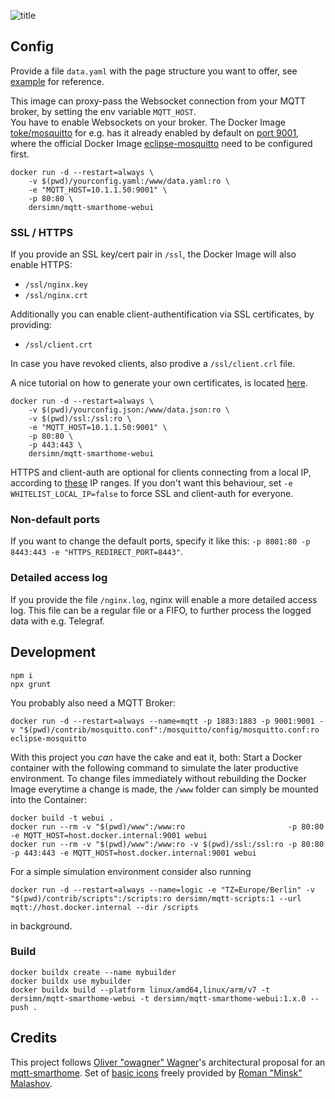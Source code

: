 ![title](https://raw.githubusercontent.com/dersimn/mqtt-smarthome-webui/master/docs/title.png)

## Config

Provide a file `data.yaml` with the page structure you want to offer, see [example](https://github.com/dersimn/mqtt-smarthome-webui/blob/master/www/data.yaml) for reference.

This image can proxy-pass the Websocket connection from your MQTT broker, by setting the env variable `MQTT_HOST`.  
You have to enable Websockets on your broker. The Docker Image [toke/mosquitto](https://hub.docker.com/r/toke/mosquitto) for e.g. has it already enabled by default on [port 9001](https://github.com/toke/docker-mosquitto/blob/8aa0a74b444fb2377fcd4a43ac85a257aef51176/config/conf.d/websockets.conf#L1), where the official Docker Image [eclipse-mosquitto](https://hub.docker.com/_/eclipse-mosquitto) need to be configured first.

    docker run -d --restart=always \
        -v $(pwd)/yourconfig.yaml:/www/data.yaml:ro \
        -e "MQTT_HOST=10.1.1.50:9001" \
        -p 80:80 \
        dersimn/mqtt-smarthome-webui

### SSL / HTTPS

If you provide an SSL key/cert pair in `/ssl`, the Docker Image will also enable HTTPS:

* `/ssl/nginx.key`
* `/ssl/nginx.crt`

Additionally you can enable client-authentification via SSL certificates, by providing:

* `/ssl/client.crt`

In case you have revoked clients, also prodive a `/ssl/client.crl` file.

A nice tutorial on how to generate your own certificates, is located [here](https://jamielinux.com/docs/openssl-certificate-authority/introduction.html).

    docker run -d --restart=always \
        -v $(pwd)/yourconfig.json:/www/data.json:ro \
        -v $(pwd)/ssl:/ssl:ro \
        -e "MQTT_HOST=10.1.1.50:9001" \
        -p 80:80 \
        -p 443:443 \
        dersimn/mqtt-smarthome-webui

HTTPS and client-auth are optional for clients connecting from a local IP, according to [these](https://github.com/dersimn/mqtt-smarthome-webui/blob/master/nginx.template#L89) IP ranges. If you don't want this behaviour, set `-e WHITELIST_LOCAL_IP=false` to force SSL and client-auth for everyone.

### Non-default ports

If you want to change the default ports, specify it like this: `-p 8001:80 -p 8443:443 -e "HTTPS_REDIRECT_PORT=8443"`.

### Detailed access log

If you provide the file `/nginx.log`, nginx will enable a more detailed access log. This file can be a regular file or a FIFO, to further process the logged data with e.g. Telegraf.

## Development

    npm i
    npx grunt

You probably also need a MQTT Broker:

    docker run -d --restart=always --name=mqtt -p 1883:1883 -p 9001:9001 -v "$(pwd)/contrib/mosquitto.conf":/mosquitto/config/mosquitto.conf:ro eclipse-mosquitto

With this project you *can* have the cake and eat it, both: Start a Docker container with the following command to simulate the later productive environment. To change files immediately without rebuilding the Docker Image everytime a change is made, the `/www` folder can simply be mounted into the Container:
    
    docker build -t webui .
    docker run --rm -v "$(pwd)/www":/www:ro                       -p 80:80            -e MQTT_HOST=host.docker.internal:9001 webui
    docker run --rm -v "$(pwd)/www":/www:ro -v $(pwd)/ssl:/ssl:ro -p 80:80 -p 443:443 -e MQTT_HOST=host.docker.internal:9001 webui

For a simple simulation environment consider also running

    docker run -d --restart=always --name=logic -e "TZ=Europe/Berlin" -v "$(pwd)/contrib/scripts":/scripts:ro dersimn/mqtt-scripts:1 --url mqtt://host.docker.internal --dir /scripts

in background.

### Build

    docker buildx create --name mybuilder
    docker buildx use mybuilder
    docker buildx build --platform linux/amd64,linux/arm/v7 -t dersimn/mqtt-smarthome-webui -t dersimn/mqtt-smarthome-webui:1.x.0 --push .

## Credits

This project follows [Oliver "owagner" Wagner](https://github.com/owagner)'s architectural proposal for an [mqtt-smarthome](https://github.com/mqtt-smarthome/mqtt-smarthome). Set of [basic icons](https://dribbble.com/shots/2084609-Smart-House-Icon-Set-Free) freely provided by [Roman "Minsk" Malashov](https://dribbble.com/Miart).